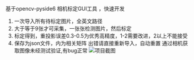 基于opencv-pyside6 相机标定GUI工具 ，快速开发

1. 一次导入所有待标定图片，全英文路径
2. 大于等于9张才可采集，一张张检测图片，然后标定
3. 标定得到，重投影误差0.3-0.5为优秀高精度，1-2需要改进，2以上不能接受
4. 保存为json文件，内为相关矩阵 出错请直接重新导入，自动重置 通过相机获取图像未经测试验证,有bug正常
![项目截图](https://gitee.com/Wuch_Li/opencv-camera-calibrator-pyside6/images/over.JPG)
